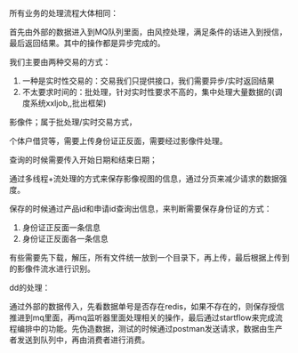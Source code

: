 所有业务的处理流程大体相同：

首先由外部的数据进入到MQ队列里面，由风控处理，满足条件的话进入到授信，最后返回结果。其中的操作都是异步完成的。

我们主要由两种交易的方式：

1. 一种是实时性交易的：交易我们只提供接口，我们需要异步/实时返回结果
2. 不太要求时间的：批处理，针对实时性要求不高的，集中处理大量数据的(调度系统xxljob,,批出框架)

影像件；属于批处理/实时交易方式，

个体户借贷等，需要上传身份证正反面，需要经过影像件处理。

查询的时候需要传入开始日期和结束日期；

通过多线程+流处理的方式来保存影像视图的信息，通过分页来减少请求的数据强度。

保存的时候通过产品id和申请id查询出信息，来判断需要保存身份证的方式：

1. 身份证正反面一条信息
2. 身份证正反面各一条信息

有些需要先下载，解压，所有文件统一放到一个目录下，再上传，最后根据上传到的影像件流水进行识别。

dd的处理：

通过外部的数据传入，先看数据单号是否存在redis，如果不存在的，则保存授信推进到mq里面，再mq监听器里面处理相关的操作，最后通过startflow来完成流程编排中的功能。先伪造数据，测试的时候通过postman发送请求，数据由生产者发送到队列中，再由消费者进行消费。